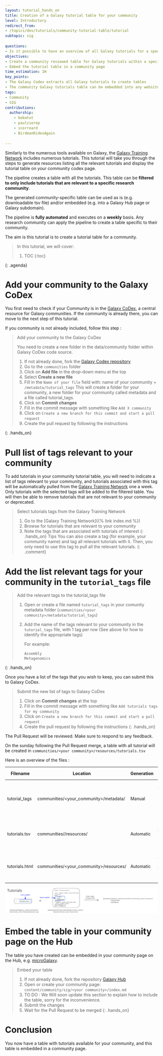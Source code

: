 ```yaml
---
layout: tutorial_hands_on
title: Creation of a Galaxy tutorial table for your community
level: Introductory
redirect_from:
- /topics/dev/tutorials/community-tutorial-table/tutorial
subtopic: sig

questions:
- Is it possible to have an overview of all Galaxy tutorials for a specific scientific domain?
objectives:
- Create a community reviewed table for Galaxy tutorials within a specific scientific domain
- Embed the tutorial table in a community page
time_estimation: 1H
key_points:
- The Galaxy Codex extracts all Galaxy tutorials to create tables
- The community Galaxy tutorials table can be embedded into any website
tags:
- Community
- SIG
contributions:
  authorship:
    - bebatut
    - paulzierep
    - scorreard
    - BirdmanRidesAgain

---
```


Similarly to the numerous tools available on Galaxy, the [Galaxy Training Network](https://training.galaxyproject.org/) includes numerous tutorials. This tutorial will take you through the steps to generate resources listing all the relevant tutorials and display the tutorial table on your community codex page.

The pipeline creates a table with all the tutorials. This table can be **filtered to only include tutorials that are relevant to a specific research community**.

The generated community-specific table can be used as is (e.g. downloadable tsv file) and/or embedded (e.g. into a Galaxy Hub page or Galaxy subdomain). 

The pipeline is **fully automated** and executes on a **weekly** basis. Any research community can apply the pipeline to create a table specific to their community.

The aim is this tutorial is to create a tutorial table for a community.

> <agenda-title></agenda-title>
>
> In this tutorial, we will cover:
>
> 1. TOC
> {:toc}
>
{: .agenda}

# Add your community to the Galaxy CoDex

You first need to check if your Community is in the [Galaxy CoDex](https://github.com/galaxyproject/galaxy_codex/tree/main/communities), a central resource for Galaxy communities.
If the community is already there, you can move to the next step of this tutorial.

If you community is not already included, follow this step :
> <hands-on-title>Add your community to the Galaxy CoDex</hands-on-title>
>
> You need to create a new folder in the data/community folder within Galaxy CoDex code source.
> 1. If not already done, fork the [Galaxy Codex repository](https://github.com/galaxyproject/galaxy_codex)
> 2. Go to the `communities` folder
> 3. Click on **Add file** in the drop-down menu at the top
> 4. Select **Create a new file**
> 5. Fill in the `Name of your file` field with:  name of your community + `/metadata/tutorial_tags`
>    This will create a folder for your community, a new folder for your community called metadata and a file called tutorial_tags.
> 6. Click on **Commit changes**
> 7. Fill in the commit message with something like `Add X community`
> 8. Click on `Create a new branch for this commit and start a pull request`
> 9. Create the pull request by following the instructions
>
{: .hands_on}

# Pull list of tags relevant to your community

To add tutorials in your community tutorial table, you will need to indicate a list of tags relevant to your community, and tutorials associated with this tag will be automatically pulled from the [Galaxy Training Network](https://training.galaxyproject.org/) one a week. Only tutorials with the selected tags will be added to the filtered table.
You will then be able to remove tutorials that are not relevant to your community or deprecated.

> <hands-on-title>Select tutorials tags from the Galaxy Training Network</hands-on-title>
>
> 1. Go to the [Galaxy Training Network]({% link index.md %})
> 2. Browse for tutorials that are relevant to your community
> 3. Note the tags that are associated with tutorials of interest
{: .hands_on}
> <comment-title>Tips</comment-title>
> You can also create a tag (for example, your community name) and tag all relevant tutorials with it. Then, you only need to use this tag to pull all the relevant tutorials.
{: .comment}

# Add the list relevant tags for your community in the `tutorial_tags` file

> <hands-on-title>Add the relevant tags to the tutorial_tags file</hands-on-title>
> 1. Open or create a file named `tutorial_tags` in your comunity metadata folder (`communities/<your community>/metadata/tutorial_tags`)
> 2. Add the name of the tags relevant to your community in the `tutorial_tags` file, with 1 tag per row
> (See above for how to identify the appropriate tags)
>
>    For example:
>    ```
>    Assembly
>    Metagenomics
>    ```
{: .hands_on}

Once you have a list of the tags that you wish to keep, you can submit this to Galaxy CoDex.

> <hands-on-title>Submit the new list of tags to Galaxy CoDex</hands-on-title>
>
> 1. Click on **Commit changes** at the top
> 2. Fill in the commit message with something like `Add tutorials tags for my community`
> 3. Click on `Create a new branch for this commit and start a pull request`
> 4. Create the pull request by following the instructions
{: .hands_on}

The Pull Request will be reviewed. Make sure to respond to any feedback.

On the sunday following the Pull Request merge, a table with all tutorial will be created in `communities/<your community>/resources/tutorials.tsv`

Here is an overview of the files :

| Filename | Location | Generation | Function | Format | Example (microgalaxy) |
| ------------- | ------------- | ------------- | ------------- | ------------- | ------------- |
| tutorial_tags | communities/<your_community>/metadata/ | Manual | Name of the tags relevant to your community, with 1 tag per row | NA | [Example](https://github.com/galaxyproject/galaxy_codex/blob/main/communities/microgalaxy/metadata/tutorial_tags) |
| tutorials.tsv | communities/<your community>/resources/ | Automatic | Table with all the tutorials relevant to your community | TSV | [Example](https://github.com/galaxyproject/galaxy_codex/blob/main/communities/microgalaxy/metadata/tutorials.tsv) |
| tutorials.html | communities/<your_community>/resources/ | Automatic | A list of the tutorials in html format to include in a website | HTML | [Example](https://github.com/galaxyproject/galaxy_codex/blob/main/communities/microgalaxy/resources/tutorials.html) |

![Flowchart illustrating the steps to generate the tutorials resources for your community.](./images/codex_tuto_flowchart.png "Flowchart illustrating the steps to generate the tutorials resources for your community.")


# Embed the table in your community page on the Hub

The table you have created can be embedded in your community page on the Hub, e.g. [microGalaxy](https://galaxyproject.org/community/sig/microbial/#workflows-and-tutorials).

> <hands-on-title>Embed your table</hands-on-title>
>
> 1.  If not already done, fork the repository [Galaxy Hub](https://github.com/galaxyproject/galaxy-hub)
> 2. Open or create your community page: `content/community/sig/<your community>/index.md`
> 3. TO DO : We Will soon update this section to explain how to include the table, sorry for the inconvenience. 
> 4. Submit the changes
> 5. Wait for the Pull Request to be merged
{: .hands_on}

# Conclusion

You now have a table with tutorials available for your community, and this table is embedded in a community page.
